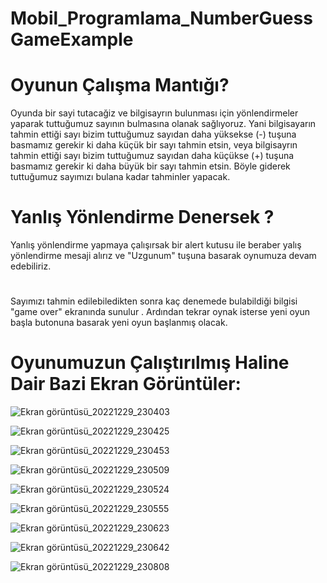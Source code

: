 # Mobil_Programlama_NumberGuessGameExample

# Oyunun Çalışma Mantığı?

Oyunda bir sayi tutacağiz ve bilgisayrın bulunması için yönlendirmeler yaparak tuttuğumuz sayının bulmasına olanak sağlıyoruz.
Yani bilgisayarın tahmin ettiği sayı bizim tuttuğumuz sayıdan daha yüksekse (-) tuşuna basmamız gerekir ki daha küçük bir sayı tahmin etsin, veya bilgisayrın tahmin ettiği sayı bizim tuttuğumuz sayıdan daha küçükse (+) tuşuna basmamız gerekir ki daha büyük bir sayı tahmin etsin. Böyle giderek tuttuğumuz sayımızı bulana kadar tahminler yapacak.

# Yanlış Yönlendirme Denersek ?

Yanlış yönlendirme yapmaya çalışırsak bir alert kutusu ile beraber yalış yönlendirme mesaji alırız ve "Uzgunum" tuşuna basarak oynumuza devam edebiliriz.

#

Sayımızı tahmin edilebiledikten sonra kaç denemede bulabildiği bilgisi "game over" ekranında sunulur . Ardından tekrar oynak isterse yeni oyun başla butonuna basarak yeni oyun başlanmış olacak. 

# Oyunumuzun Çalıştırılmış Haline Dair Bazi Ekran Görüntüler:

   ![Ekran görüntüsü_20221229_230403](https://user-images.githubusercontent.com/75726215/210007988-67704549-8dea-4189-944b-7f11c205a1c3.png)

   ![Ekran görüntüsü_20221229_230425](https://user-images.githubusercontent.com/75726215/210008004-111fee29-9f41-45c8-a919-adf447fa68ef.png)

   ![Ekran görüntüsü_20221229_230453](https://user-images.githubusercontent.com/75726215/210008019-32821865-2251-4136-b23e-2580ac82b15f.png)

   ![Ekran görüntüsü_20221229_230509](https://user-images.githubusercontent.com/75726215/210008034-1a4541c6-1b61-43d2-9ed7-d5cc5a183ede.png)

   ![Ekran görüntüsü_20221229_230524](https://user-images.githubusercontent.com/75726215/210008047-ab54bc8c-6c9e-4c60-b691-6c57c28772cc.png)

![Ekran görüntüsü_20221229_230555](https://user-images.githubusercontent.com/75726215/210008078-a4be87e1-f492-4067-94e8-3f2eae9fc6c2.png)

![Ekran görüntüsü_20221229_230623](https://user-images.githubusercontent.com/75726215/210008099-52fa7a72-8bf5-4f05-9b8a-4ca6bb728bde.png)

![Ekran görüntüsü_20221229_230642](https://user-images.githubusercontent.com/75726215/210008111-fb289725-5e7e-478a-9ba0-707ba62f97de.png)    
   
   ![Ekran görüntüsü_20221229_230808](https://user-images.githubusercontent.com/75726215/210008120-f915252d-89ee-478f-bc07-9ab3f4403ab6.png)
